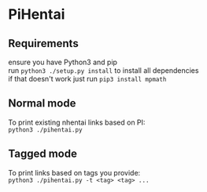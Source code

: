 # PiHentai

## Requirements
ensure you have Python3 and pip  
run `python3 ./setup.py install` to install all dependencies  
if that doesn't work just run `pip3 install mpmath`  

## Normal mode
To print existing nhentai links based on PI:  
`python3 ./pihentai.py`

## Tagged mode
To print links based on tags you provide:  
`python3 ./pihentai.py -t <tag> <tag> ...`
